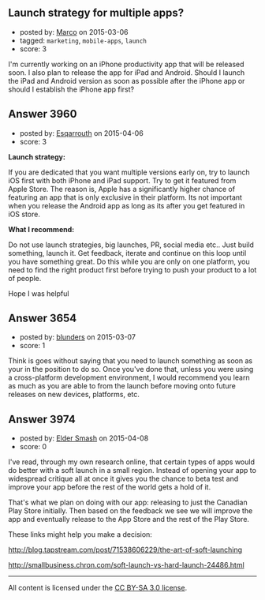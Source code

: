 ## Launch strategy for multiple apps?

- posted by: [Marco](https://stackexchange.com/users/5897366/marco) on 2015-03-06
- tagged: `marketing`, `mobile-apps`, `launch`
- score: 3

<p>I'm currently working on an iPhone productivity app that will be released soon. I also plan to release the app for iPad and Android. Should I launch the iPad and Android version as soon as possible after the iPhone app or should I establish the iPhone app first?</p>



## Answer 3960

- posted by: [Esqarrouth](https://stackexchange.com/users/3055586/esqarrouth) on 2015-04-06
- score: 3

<p><strong>Launch strategy:</strong> </p>

<p>If you are dedicated that you want multiple versions early on, try to launch iOS first with both iPhone and iPad support. Try to get it featured from Apple Store. The reason is, Apple has a significantly higher chance of featuring an app that is only exclusive in their platform. Its not important when you release the Android app as long as its after you get featured in iOS store. </p>

<p><strong>What I recommend:</strong> </p>

<p>Do not use launch strategies, big launches, PR, social media etc.. Just build something, launch it. Get feedback, iterate and continue on this loop until you have something great. Do this while you are only on one platform, you need to find the right product first before trying to push your product to a lot of people.</p>

<p>Hope I was helpful</p>



## Answer 3654

- posted by: [blunders](https://stackexchange.com/users/216182/blunders) on 2015-03-07
- score: 1

<p>Think is goes without saying that you need to launch something as soon as your in the position to do so.  Once you've done that, unless you were using a cross-platform development environment, I would recommend you learn as much as you are able to from the launch before moving onto future releases on new devices, platforms, etc.</p>



## Answer 3974

- posted by: [Elder Smash](https://stackexchange.com/users/3962865/elder-smash) on 2015-04-08
- score: 0

<p>I've read, through my own research online, that certain types of apps would do better with a soft launch in a small region. Instead of opening your app to widespread critique all at once it gives you the chance to beta test and improve your app before the rest of the world gets a hold of it.</p>

<p>That's what we plan on doing with our app: releasing to just the Canadian Play Store initially. Then based on the feedback we see we will improve the app and eventually release to the App Store and the rest of the Play Store.</p>

<p>These links might help you make a decision:</p>

<p><a href="http://blog.tapstream.com/post/71538606229/the-art-of-soft-launching" rel="nofollow">http://blog.tapstream.com/post/71538606229/the-art-of-soft-launching</a></p>

<p><a href="http://smallbusiness.chron.com/soft-launch-vs-hard-launch-24486.html" rel="nofollow">http://smallbusiness.chron.com/soft-launch-vs-hard-launch-24486.html</a></p>




---

All content is licensed under the [CC BY-SA 3.0 license](https://creativecommons.org/licenses/by-sa/3.0/).
